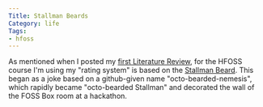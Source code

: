 ```yaml
---
Title: Stallman Beards
Category: life
Tags:
- hfoss
---
```


As mentioned when I posted my [first Literature Review], for the HFOSS course I'm using my "rating system" is based on the [Stallman Beard]. This began as a joke based on a github-given name "octo-bearded-nemesis", which rapidly became "octo-bearded Stallman" and decorated the wall of the FOSS Box room at a hackathon.

[first Literature Review]: {filename}/2014/02/10-litreview1.md
[Stallman Beard]: http://i.imgur.com/Daqat0B.png
